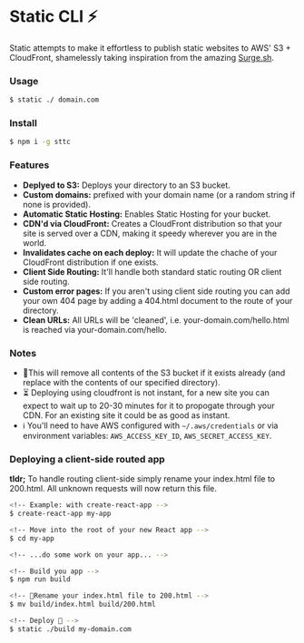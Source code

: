 # Static CLI ⚡

Static attempts to make it effortless to publish static websites to AWS' S3 + CloudFront, shamelessly taking inspiration from the amazing [Surge.sh](surge.sh).

### Usage

```sh
$ static ./ domain.com
```

### Install

```sh
$ npm i -g sttc
```

### Features

* **Deplyed to S3:** Deploys your directory to an S3 bucket.
* **Custom domains:** prefixed with your domain name (or a random string if none is provided).
* **Automatic Static Hosting:** Enables Static Hosting for your bucket.
* **CDN'd via CloudFront:** Creates a CloudFront distribution so that your site is served over a CDN, making it speedy wherever you are in the world.
* **Invalidates cache on each deploy:** It will update the chache of your CloudFront distribution if one exists.
* **Client Side Routing:** It'll handle both standard static routing OR client side routing.
* **Custom error pages:** If you aren't using client side routing you can add your own 404 page by adding a 404.html document to the route of your directory.
* **Clean URLs:** All URLs will be 'cleaned', i.e. your-domain.com/hello.html is reached via your-domain.com/hello.

### Notes

* 🚨This will remove all contents of the S3 bucket if it exists already (and replace with the contents of our specified directory).
* ⏳ Deploying using cloudfront is not instant, for a new site you can expect to wait up to 20-30 minutes for it to propogate through your CDN. For an existing site it could be as good as instant.
* ℹ️ You'll need to have AWS configured with `~/.aws/credentials` or via environment variables: `AWS_ACCESS_KEY_ID`, `AWS_SECRET_ACCESS_KEY`.

### Deploying a client-side routed app

**tldr;** To handle routing client-side simply rename your index.html file to 200.html. All unknown requests will now return this file.

```sh
<!-- Example: with create-react-app -->
$ create-react-app my-app

<!-- Move into the root of your new React app -->
$ cd my-app

<!-- ...do some work on your app... -->

<!-- Build you app -->
$ npm run build

<!-- 🔑Rename your index.html file to 200.html -->
$ mv build/index.html build/200.html

<!-- Deploy 🚀 -->
$ static ./build my-domain.com
```
